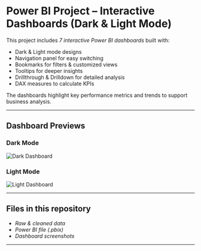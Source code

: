# Power BI Project – Interactive Dashboards (Dark & Light Mode)

This project includes *7 interactive Power BI dashboards* built with:
- Dark & Light mode designs  
- Navigation panel for easy switching  
- Bookmarks for filters & customized views  
- Tooltips for deeper insights  
- Drillthrough & Drilldown for detailed analysis  
- DAX measures to calculate KPIs  

The dashboards highlight key performance metrics and trends to support business analysis.  

---

## Dashboard Previews  

### Dark Mode  
![Dark Dashboard](dashboard-dark.png)  

### Light Mode  
![Light Dashboard](dashboard-light.png)  

---

## Files in this repository
- *Raw & cleaned data*  
- *Power BI file (.pbix)*  
- *Dashboard screenshots*   

---
